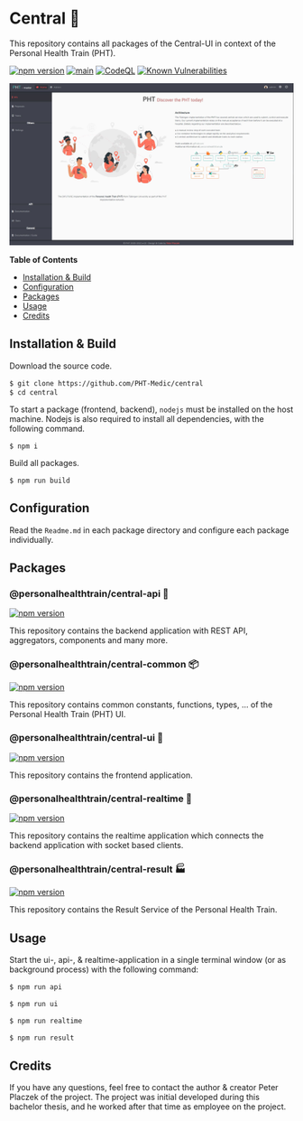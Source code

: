 # Central 🚀
This repository contains all packages of the Central-UI in context of the Personal Health Train (PHT).

[![npm version](https://badge.fury.io/js/@personalhealthtrain%2Fcentral-common.svg)](https://badge.fury.io/js/@personalhealthtrain%2Fcentral-common)
[![main](https://github.com/PHT-Medic/central/actions/workflows/main.yml/badge.svg)](https://github.com/PHT-Medic/central/actions/workflows/main.yml)
[![CodeQL](https://github.com/PHT-Medic/central/actions/workflows/codeql.yml/badge.svg)](https://github.com/PHT-Medic/central/actions/workflows/codeql.yml)
[![Known Vulnerabilities](https://snyk.io/test/github/PHT-Medic/central/badge.svg)](https://snyk.io/test/github/PHT-Medic/central)

![](assets/ui.jpg)

**Table of Contents**

- [Installation & Build](#installation--build)
- [Configuration](#configuration)
- [Packages](#packages)
- [Usage](#usage)
- [Credits](#credits)

## Installation & Build
Download the source code.

```shell
$ git clone https://github.com/PHT-Medic/central
$ cd central
```

To start a package (frontend, backend), `nodejs` must be installed on the host machine.
Nodejs is also required to install all dependencies, with the following command.

```shell
$ npm i
```

Build all packages.

```shell
$ npm run build
```

## Configuration
Read the `Readme.md` in each package directory and configure each package individually.

## Packages

### @personalhealthtrain/central-api 🌠
[![npm version](https://badge.fury.io/js/@personalhealthtrain%2Fcentral-api.svg)](https://badge.fury.io/js/@personalhealthtrain%2Fcentral-api)

This repository contains the backend application with REST API, aggregators, components and many more.

### @personalhealthtrain/central-common 📦
[![npm version](https://badge.fury.io/js/@personalhealthtrain%2Fcentral-common.svg)](https://badge.fury.io/js/@personalhealthtrain%2Fcentral-common)

This repository contains common constants, functions, types, ... of the Personal Health Train (PHT) UI.

### @personalhealthtrain/central-ui 🍭

[![npm version](https://badge.fury.io/js/@personalhealthtrain%2Fcentral-ui.svg)](https://badge.fury.io/js/@personalhealthtrain%2Fcentral-ui)

This repository contains the frontend application.


### @personalhealthtrain/central-realtime 🌠

[![npm version](https://badge.fury.io/js/@personalhealthtrain%2Fcentral-realtime.svg)](https://badge.fury.io/js/@personalhealthtrain%2Fcentral-realtime)

This repository contains the realtime application which connects the backend application with socket based clients.

### @personalhealthtrain/central-result 🏭

[![npm version](https://badge.fury.io/js/@personalhealthtrain%2Fcentral-result.svg)](https://badge.fury.io/js/@personalhealthtrain%2Fcentral-result)

This repository contains the Result Service of the Personal Health Train.

## Usage
Start the ui-, api-, & realtime-application in a single terminal window (or as background process) with the following command:
```shell
$ npm run api
```

```shell
$ npm run ui
```

```shell
$ npm run realtime
```

```shell
$ npm run result
```

## Credits
If you have any questions, feel free to contact the author & creator Peter Placzek of the project.
The project was initial developed during this bachelor thesis, and he worked after that time as employee
on the project.
